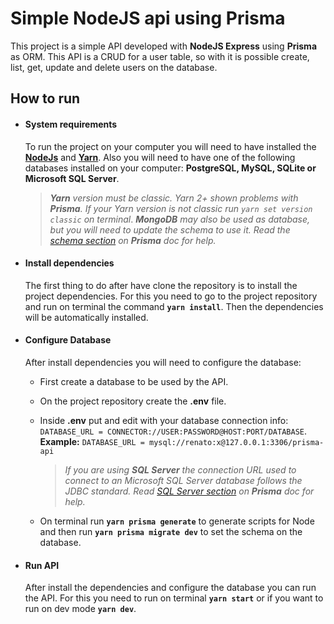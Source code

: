 # Simple NodeJS api using Prisma

This project is a simple API developed with **NodeJS Express** using **Prisma** as ORM. This API is a CRUD for a user table, so with it is possible create, list, get, update and delete users on the database.



## How to run

* #### System requirements
	To run the project on your computer you will need to have installed the [**NodeJs**](https://nodejs.org/) and [**Yarn**](https://yarnpkg.com/getting-started/install). Also you will need to have one of the following databases installed on your computer: **PostgreSQL, MySQL, SQLite or Microsoft SQL Server**. 
	> ***Yarn** version must be classic. Yarn 2+ shown problems with **Prisma**. If your Yarn version is not classic run `yarn set version classic` on terminal*.
	> ***MongoDB** may also be used as database, but you will need to update the schema to use it. Read the [schema section](https://www.prisma.io/docs/concepts/components/prisma-schema) on **Prisma** doc for help.*

	
	
* #### Install dependencies 
	
	The first thing to do after have clone the repository is to install the project dependencies. For this you need to go to the project repository and run on terminal the command **`yarn install`**. Then the dependencies  will be automatically installed.
	
	
	
* #### Configure Database
	After install dependencies you will need to configure the database:
	
	* First create a database to be used by the API.
	
	* On the project repository create the **.env** file.
	
	* Inside **.env** put and edit with your database connection info: `DATABASE_URL = CONNECTOR://USER:PASSWORD@HOST:PORT/DATABASE`. 
		**Example:** `DATABASE_URL = mysql://renato:x@127.0.0.1:3306/prisma-api`
		
		> *If you are using **SQL Server** the connection URL used to connect to an Microsoft SQL Server database follows the JDBC standard. Read [SQL Server section](https://www.prisma.io/docs/concepts/database-connectors/sql-server) on **Prisma** doc for help.*
		
	* On terminal run **`yarn prisma generate`** to generate scripts for Node and then run **`yarn prisma migrate dev`** to set the schema on the database.
	
	  
	
 * #### Run API
	After install the dependencies and configure the database you can run the API. For this you need to run on terminal **`yarn start`** or if you want to run on dev mode **`yarn dev`**.